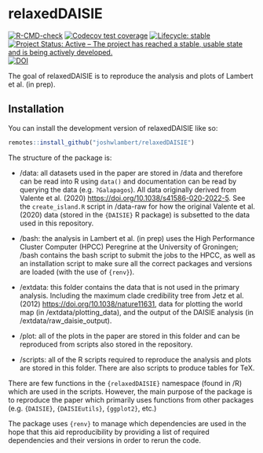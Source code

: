 
# relaxedDAISIE

<!-- badges: start -->
[![R-CMD-check](https://github.com/joshwlambert/relaxedDAISIE/actions/workflows/R-CMD-check.yaml/badge.svg)](https://github.com/joshwlambert/relaxedDAISIE/actions/workflows/R-CMD-check.yaml)
[![Codecov test coverage](https://codecov.io/gh/joshwlambert/relaxedDAISIE/branch/main/graph/badge.svg)](https://app.codecov.io/gh/joshwlambert/relaxedDAISIE?branch=main)
[![Lifecycle: stable](https://img.shields.io/badge/lifecycle-stable-brightgreen.svg)](https://lifecycle.r-lib.org/articles/stages.html#stable)
[![Project Status: Active – The project has reached a stable, usable state and is being actively developed.](https://www.repostatus.org/badges/latest/active.svg)](https://www.repostatus.org/#active)
[![DOI](https://zenodo.org/badge/DOI/10.5281/zenodo.7703102.svg)](https://doi.org/10.5281/zenodo.7703102)
<!-- badges: end -->

The goal of relaxedDAISIE is to reproduce the analysis and plots of Lambert et
al. (in prep).

## Installation

You can install the development version of relaxedDAISIE like so:

``` r
remotes::install_github("joshwlambert/relaxedDAISIE")
```

The structure of the package is:

- /data: all datasets used in the paper are stored in /data and therefore can
be read into R using `data()` and documentation can be read by querying the 
data (e.g. `?Galapagos`). All data originally derived from Valente et al. (2020)
<https://doi.org/10.1038/s41586-020-2022-5>. See the `create_island.R` script in
/data-raw for how the original Valente et al. (2020) data (stored in the 
`{DAISIE}` R package) is subsetted to the data used in this repository.

- /bash: the analysis in Lambert et al. (in prep) uses the High Performance Cluster
Computer (HPCC) Peregrine at the University of Groningen; /bash contains the 
bash script to submit the jobs to the HPCC, as well as an installation script
to make sure all the correct packages and versions are loaded (with the use of
`{renv}`).

- /extdata: this folder contains the data that is not used in the primary analysis.
Including the maximum clade credibility tree from Jetz et al. (2012) 
<https://doi.org/10.1038/nature11631>, data for plotting the world map (in /extdata/plotting_data),
and the output of the DAISIE analysis (in /extdata/raw_daisie_output).

- /plot: all of the plots in the paper are stored in this folder and can be reproduced
from scripts also stored in the repository.

- /scripts: all of the R scripts required to reproduce the analysis and plots are stored
in this folder. There are also scripts to produce tables for TeX.

There are few functions in the `{relaxedDAISIE}` namespace (found in /R) which are
used in the scripts. However, the main purpose of the package is to reproduce the paper
which primarily uses functions from other packages (e.g. `{DAISIE}`, `{DAISIEutils}`, `{ggplot2}`, etc.)

The package uses `{renv}` to manage which dependencies are used in the hope that this
aid reproducibility by providing a list of required dependencies and their versions in
order to rerun the code.






